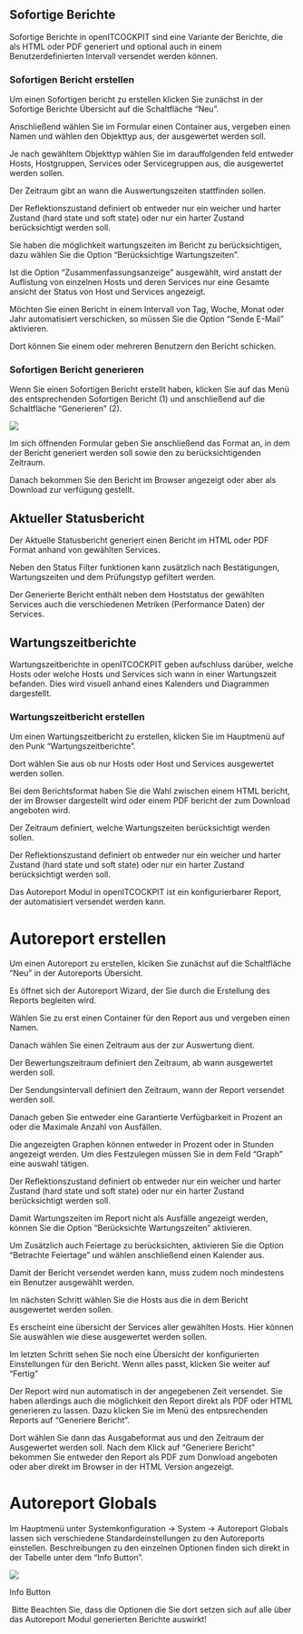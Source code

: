 ## Sofortige Berichte

Sofortige Berichte in openITCOCKPIT sind eine Variante der Berichte, die als HTML oder PDF generiert und optional auch in einem Benutzerdefinierten Intervall versendet werden können.

### Sofortigen Bericht erstellen

Um einen Sofortigen bericht zu erstellen klicken Sie zunächst in der Sofortige Berichte Übersicht auf die Schaltfläche “Neu”.

Anschließend wählen Sie im Formular einen Container aus, vergeben einen Namen und wählen den Objekttyp aus, der ausgewertet werden soll. 

Je nach gewähltem Objekttyp wählen Sie im darauffolgenden feld entweder Hosts, Hostgruppen, Services oder Servicegruppen aus, die ausgewertet werden sollen.

Der Zeitraum gibt an wann die Auswertungszeiten stattfinden sollen. 

Der Reflektionszustand definiert ob entweder nur ein weicher und harter Zustand (hard state und soft state) oder nur ein harter Zustand berücksichtigt werden soll.

Sie haben die möglichkeit wartungszeiten im Bericht zu berücksichtigen, dazu wählen Sie die Option “Berücksichtige Wartungszeiten”.

Ist die Option “Zusammenfassungsanzeige” ausgewählt, wird anstatt der Auflistung von einzelnen Hosts und deren Services nur eine Gesamte ansicht der Status von Host und Services angezeigt.

Möchten Sie einen Bericht in einem Intervall von Tag, Woche, Monat oder Jahr automatisiert verschicken, so müssen Sie die Option “Sende E-Mail” aktivieren. 

Dort können Sie einem oder mehreren Benutzern den Bericht schicken.

### Sofortigen Bericht generieren

Wenn Sie einen Sofortigen Bericht erstellt haben, klicken Sie auf das Menü des entsprechenden Sofortigen Bericht (1) und anschließend auf die Schaltfläche “Generieren” (2).

![](/images/instantreports-generate.png)

Im sich öffnenden Formular geben Sie anschließend das Format an, in dem der Bericht generiert werden soll sowie den zu berücksichtigenden Zeitraum.

Danach bekommen Sie den Bericht im Browser angezeigt oder aber als Download zur verfügung gestellt.


## Aktueller Statusbericht

Der Aktuelle Statusbericht generiert einen Bericht im HTML oder PDF Format anhand von gewählten Services.

Neben den Status Filter funktionen kann zusätzlich nach Bestätigungen, Wartungszeiten und dem Prüfungstyp gefiltert werden. 

Der Generierte Bericht enthält neben dem Hoststatus der gewählten Services auch die verschiedenen Metriken (Performance Daten) der Services.



## Wartungszeitberichte

Wartungszeitberichte in openITCOCKPIT geben aufschluss darüber, welche Hosts oder welche Hosts und Services sich wann in einer Wartungszeit befanden. Dies wird visuell anhand eines Kalenders und Diagrammen dargestellt.

### Wartungszeitbericht erstellen

Um einen Wartungszeitbericht zu erstellen, klicken Sie im Hauptmenü auf den Punk “Wartungszeitberichte”. 

Dort wählen Sie aus ob nur Hosts oder Host und Services ausgewertet werden sollen.

Bei dem Berichtsformat haben Sie die Wahl zwischen einem HTML bericht, der im Browser dargestellt wird oder einem PDF bericht der zum Download angeboten wird.

Der Zeitraum definiert, welche Wartungszeiten berücksichtigt werden sollen.

Der Reflektionszustand definiert ob entweder nur ein weicher und harter Zustand (hard state und soft state) oder nur ein harter Zustand berücksichtigt werden soll.




Das Autoreport Modul in openITCOCKPIT ist ein konfigurierbarer Report, der automatisiert versendet werden kann.

# Autoreport erstellen

Um einen Autoreport zu erstellen, klciken Sie zunächst auf die Schaltfläche “Neu” in der Autoreports Übersicht.

Es öffnet sich der Autoreport Wizard, der Sie durch die Erstellung des Reports begleiten wird.

Wählen Sie zu erst einen Container für den Report aus und vergeben einen Namen. 

Danach wählen Sie einen Zeitraum aus der zur Auswertung dient.

Der Bewertungszeitraum definiert den Zeitraum, ab wann ausgewertet werden soll. 

Der Sendungsintervall definiert den Zeitraum, wann der Report versendet werden soll. 

Danach geben Sie entweder eine Garantierte Verfügbarkeit in Prozent an oder die Maximale Anzahl von Ausfällen.

Die angezeigten Graphen können entweder in Prozent oder in Stunden angezeigt werden. Um dies Festzulegen müssen Sie in dem Feld “Graph” eine auswahl tätigen.

Der Reflektionszustand definiert ob entweder nur ein weicher und harter Zustand (hard state und soft state) oder nur ein harter Zustand berücksichtigt werden soll.

Damit Wartungszeiten im Report nicht als Ausfälle angezeigt werden, können Sie die Option “Berücksichte Wartungszeiten” aktivieren.

Um Zusätzlich auch Feiertage zu berücksichten, aktivieren Sie die Option “Betrachte Feiertage” und wählen anschließend einen Kalender aus.

Damit der Bericht versendet werden kann, muss zudem noch mindestens ein Benutzer ausgewählt werden.

Im nächsten Schritt wählen Sie die Hosts aus die in dem Bericht ausgewertet werden sollen. 

Es erscheint eine übersicht der Services aller gewählten Hosts. Hier können Sie auswählen wie diese ausgewertet werden sollen. 

Im letzten Schritt sehen Sie noch eine Übersicht der konfigurierten Einstellungen für den Bericht. Wenn alles passt, klicken Sie weiter auf “Fertig”

Der Report wird nun automatisch in der angegebenen Zeit versendet. Sie haben allerdings auch die möglichkeit den Report direkt als PDF oder HTML generieren zu lassen. Dazu klicken Sie im Menü des entpsrechenden Reports auf “Generiere Bericht”.

Dort wählen Sie dann das Ausgabeformat aus und den Zeitraum der Ausgewertet werden soll. Nach dem Klick auf “Generiere Bericht” bekommen Sie entweder den Report als PDF zum Donwload angeboten oder aber direkt im Browser in der HTML Version angezeigt.

# Autoreport Globals

Im Hauptmenü unter Systemkonfiguration → System → Autoreport Globals lassen sich verschiedene Standardeinstellungen zu den Autoreports einstellen. Beschreibungen zu den einzelnen Optionen finden sich direkt in der Tabelle unter dem “Info Button”.

![](/images/autoreportmodule-globalsinfo.png)

Info Button

 Bitte Beachten Sie, dass die Optionen die Sie dort setzen sich auf alle über das Autoreport Modul generierten Berichte auswirkt!